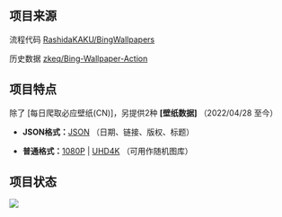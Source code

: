 ## 项目来源

流程代码 [RashidaKAKU/BingWallpapers](https://github.com/RashidaKAKU/BingWallpapers)

历史数据 [zkeq/Bing-Wallpaper-Action](https://github.com/zkeq/Bing-Wallpaper-Action)

## 项目特点

除了 [每日爬取必应壁纸(CN)]，另提供2种 **[壁纸数据]** （2022/04/28 至今）

* **JSON格式：**[JSON](data/data.json) （日期、链接、版权、标题）

* **普通格式：**[1080P](data/url_1080p.dat) | [UHD4K](data/url_uhd4k.dat) （可用作随机图库）

## 项目状态

<img src="https://img.shields.io/github/repo-size/bttb520/BingWallpaper">
